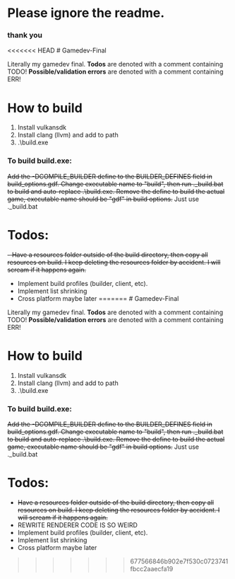 # Please ignore the readme. 
### thank you

<<<<<<< HEAD
﻿# Gamedev-Final

Literally my gamedev final.
**Todos** are denoted with a comment containing TODO!
**Possible/validation errors** are denoted with a comment containing ERR!

# How to build
1. Install vulkansdk
2. Install clang (llvm) and add to path
3. .\build.exe

### To build build.exe:
~~Add the -DCOMPILE_BUILDER define to the BUILDER_DEFINES field in build_options.gdf. Change executable name to "build", then run .\_build.bat to build and auto-replace .\build.exe. Remove the define to build the actual game, executable name should be "gdf" in build options.~~
Just use .\_build.bat

# Todos:
~~- Have a resources folder outside of the build directory, then copy all resources on build. I keep deleting the resources folder by accident. I will scream if it happens again.~~
- Implement build profiles (builder, client, etc). 
- Implement list shrinking
- Cross platform maybe later
=======
﻿# Gamedev-Final

Literally my gamedev final.
**Todos** are denoted with a comment containing TODO!
**Possible/validation errors** are denoted with a comment containing ERR!

# How to build
1. Install vulkansdk
2. Install clang (llvm) and add to path
3. .\build.exe

### To build build.exe:
~~Add the -DCOMPILE_BUILDER define to the BUILDER_DEFINES field in build_options.gdf. Change executable name to "build", then run .\_build.bat to build and auto-replace .\build.exe. Remove the define to build the actual game, executable name should be "gdf" in build options.~~
Just use .\_build.bat

# Todos:
- ~~Have a resources folder outside of the build directory, then copy all resources on build. I keep deleting the resources folder by accident. I will scream if it happens again.~~
- REWRITE RENDERER CODE IS SO WEIRD
- Implement build profiles (builder, client, etc). 
- Implement list shrinking
- Cross platform maybe later
>>>>>>> 677566846b902e7f530c0723741fbcc2aaecfa19

